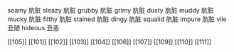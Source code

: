 




seamy 肮脏
sleazy 肮脏
grubby 肮脏
grimy 肮脏
dusty 肮脏
muddy 肮脏
mucky 肮脏
filthy 肮脏
stained 肮脏
dingy 肮脏
squalid 肮脏
impure 肮脏
vile 丑陋
hideous 丑恶

[[105]]
[[101]]
[[102]]
[[103]]
[[104]]
[[106]]
[[107]]
[[109]]
[[110]]
[[111]]